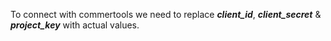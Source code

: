 To connect with commertools we need to replace **_client_id_**, **_client_secret_** & **_project_key_** with actual values.
